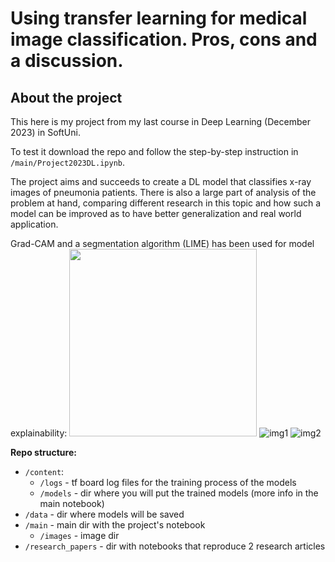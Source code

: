 # Using transfer learning for medical image classification. Pros, cons and a discussion.

## About the project
This here is my project from my last course in Deep Learning (December 2023) in SoftUni.

To test it download the repo and follow the step-by-step instruction in `/main/Project2023DL.ipynb`.

The project aims and succeeds to create a DL model that classifies x-ray images of pneumonia patients. There is also a large part of analysis of the problem at hand, comparing different research in this topic and how such a model can be improved as to have better generalization and real world application.

Grad-CAM and a segmentation algorithm (LIME) has been used for model explainability:
<img src="[./images/12612032.png](https://i.imgur.com/BTBq5ER.png)" style="height:300px" />
![img1](https://i.imgur.com/BTBq5ER.png)
![img2](https://i.imgur.com/T2VaCfN.png)

**Repo structure:**
- `/content`:
  - `/logs` - tf board log files for the training process of the models
  - `/models` - dir where you will put the trained models (more info in the main notebook)
- `/data` - dir where models will be saved
- `/main` - main dir with the project's notebook
  - `/images` - image dir
- `/research_papers` - dir with notebooks that reproduce 2 research articles
